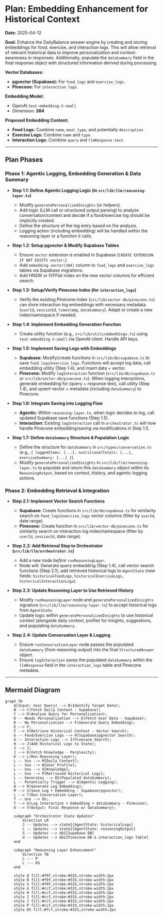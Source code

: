 # Plan: Embedding Enhancement for Historical Context

**Date:** 2025-04-12

**Goal:** Enhance the DailyBalance answer engine by creating and storing embeddings for food, exercise, and interaction logs. This will allow retrieval of relevant historical data to improve personalization and context-awareness in responses. Additionally, populate the `dataSummary` field in the final response object with structured information derived during processing.

**Vector Databases:**
*   **pgvector (Supabase):** For `food_logs` and `exercise_logs`.
*   **Pinecone:** For `interaction_logs`.

**Embedding Model:**
*   OpenAI `text-embedding-3-small`
*   Dimension: **384**

**Proposed Embedding Content:**
*   **Food Logs:** Combine `name`, `meal_type`, and potentially `description`.
*   **Exercise Logs:** Combine `name` and `type`.
*   **Interaction Logs:** Combine `query` and `llmResponse.text`.

---

## Plan Phases

### Phase 1: Agentic Logging, Embedding Generation & Data Summary

*   **Step 1.1: Define Agentic Logging Logic (in `src/lib/llm/reasoning-layer.ts`)**
    *   Modify `generatePersonalizedInsights` (or helpers).
    *   Add logic (LLM call or structured output parsing) to analyze conversation/context and decide if a food/exercise log should be implicitly created.
    *   Define the structure of the log entry based on the analysis.
    *   Logging action (including embedding) will be handled within the reasoning layer or a function it calls.

*   **Step 1.2: Setup pgvector & Modify Supabase Tables**
    *   Ensure `vector` extension is enabled in Supabase (`CREATE EXTENSION IF NOT EXISTS vector;`).
    *   Add `embedding vector(384)` column to `food_logs` and `exercise_logs` tables via Supabase migrations.
    *   Add HNSW or IVFFlat index on the new vector columns for efficient search.

*   **Step 1.3: Setup/Verify Pinecone Index (for `interaction_logs`)**
    *   Verify the existing Pinecone index (`src/lib/vector-db/pinecone.ts`) can store interaction log embeddings with necessary metadata (`userId`, `sessionId`, `timestamp`, `dataSummary`). Adapt or create a new index/namespace if needed.

*   **Step 1.4: Implement Embedding Generation Function**
    *   Create utility function (e.g., `src/lib/utils/embeddings.ts`) using `text-embedding-3-small` via OpenAI client. Handle API keys.

*   **Step 1.5: Implement Saving Logs with Embeddings**
    *   **Supabase:** Modify/create functions in `src/lib/db/supabase.ts` to save `food_logs`/`exercise_logs`. Functions will accept log data, call embedding utility (Step 1.4), and insert data + vector.
    *   **Pinecone:** Modify `logInteraction` function (`src/lib/db/supabase.ts` or `src/lib/vector-db/pinecone.ts`). When logging interactions, generate embedding for (query + response text), call utility (Step 1.4), and upsert vector + metadata (including `dataSummary`) to Pinecone.

*   **Step 1.6: Integrate Saving into Logging Flow**
    *   **Agentic:** Within `reasoning-layer.ts`, when logic decides to log, call updated Supabase save functions (Step 1.5).
    *   **Interaction:** Existing `logInteraction` call in `orchestrator.ts` will now handle Pinecone embedding/saving via modifications in Step 1.5.

*   **Step 1.7: Define `dataSummary` Structure & Population Logic**
    *   Define the structure for `dataSummary` in `src/types/conversation.ts` (e.g., `{ loggedItems: [...], nutritionalTotals: {...}, exerciseSummary: {...} }`).
    *   Modify `generatePersonalizedInsights` in `src/lib/llm/reasoning-layer.ts` to populate and return this `dataSummary` object within its `ReasoningOutput`, based on context, history, and agentic logging actions.

### Phase 2: Embedding Retrieval & Integration

*   **Step 2.1: Implement Vector Search Functions**
    *   **Supabase:** Create functions in `src/lib/db/supabase.ts` for similarity search on `food_logs`/`exercise_logs` vector columns (filter by `userId`, date range).
    *   **Pinecone:** Create function in `src/lib/vector-db/pinecone.ts` for similarity search on interaction log index/namespace (filter by `userId`, `sessionId`, date range).

*   **Step 2.2: Add Retrieval Step to Orchestrator (`src/lib/llm/orchestrator.ts`)**
    *   Add a new node *before* `runReasoningLayer`.
    *   Node will: Generate query embedding (Step 1.4), call vector search functions (Step 2.1), add retrieved historical logs to `AgentState` (new fields: `historicalFoodLogs`, `historicalExerciseLogs`, `historicalInteractionLogs`).

*   **Step 2.3: Update Reasoning Layer to Use Retrieved History**
    *   Modify `runReasoningLayer` node and `generatePersonalizedInsights` signature (`src/lib/llm/reasoning-layer.ts`) to accept historical logs from `AgentState`.
    *   Update logic within `generatePersonalizedInsights` to use historical context (alongside daily context, profile) for insights, suggestions, and populating `dataSummary`.

*   **Step 2.4: Update Conversation Layer & Logging**
    *   Ensure `runConversationLayer` node passes the populated `dataSummary` (from reasoning output) into the final `StructuredAnswer` object.
    *   Ensure `logInteraction` saves the populated `dataSummary` within the `llmResponse` field in the `interaction_logs` table and Pinecone metadata.

---

## Mermaid Diagram

```mermaid
graph TD
    A[Input: User Query] --> B(Identify Target Date);
    B --> C(Fetch Daily Context - Supabase);
    C --> D(Analyze Query for Personalization);
    D -- Needs Personalization --> E(Fetch User Data - Supabase);
    D -- No Personalization --> F(Generate Query Embedding);
    E --> F;
    F --> G(Retrieve Historical Context - Vector Search);
    G -- Food/Exercise Logs --> H(Supabase/pgvector Search);
    G -- Interaction Logs --> I(Pinecone Search);
    H --> J(Add Historical Logs to State);
    I --> J;
    J --> K(Fetch Knowledge - Perplexity);
    K --> L(Run Reasoning Layer);
    L -- Use --> M[Daily Context];
    L -- Use --> N[User Profile];
    L -- Use --> O[Knowledge];
    L -- Use --> P[Retrieved Historical Logs];
    L -- Generates --> DS(Populated dataSummary);
    L -- Potentially Trigger --> Q(Agentic Logging);
    Q --> R(Generate Log Embedding);
    R --> S(Save Log + Embedding - Supabase/pgvector);
    L --> T(Run Conversation Layer);
    T -- Use --> DS;
    T --> U(Log Interaction + Embedding + dataSummary - Pinecone);
    U --> V(Output: Final Response w/ dataSummary);

    subgraph "Orchestrator State Updates"
        direction LR
        J -- Updates --> state1[AgentState: historicalLogs]
        L -- Updates --> state2[AgentState: reasoningOutput]
        S -- Updates --> db1[Supabase DB]
        U -- Updates --> db2[Pinecone DB & interaction_logs Table]
    end

    subgraph "Reasoning Layer Enhancement"
        direction TB
        L --- P
        L --- DS
    end

    style Q fill:#f9f,stroke:#333,stroke-width:2px
    style R fill:#f9f,stroke:#333,stroke-width:2px
    style S fill:#f9f,stroke:#333,stroke-width:2px
    style G fill:#ccf,stroke:#333,stroke-width:2px
    style H fill:#ccf,stroke:#333,stroke-width:2px
    style I fill:#ccf,stroke:#333,stroke-width:2px
    style J fill:#ccf,stroke:#333,stroke-width:2px
    style P fill:#ccf,stroke:#333,stroke-width:2px
    style DS fill:#fcf,stroke:#333,stroke-width:2px
